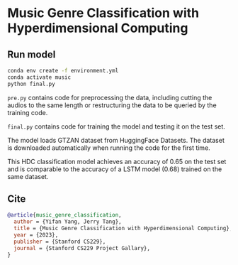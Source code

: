 # Music Genre Classification with Hyperdimensional Computing

## Run model

```bash
conda env create -f environment.yml
conda activate music
python final.py
```

`pre.py` contains code for preprocessing the data, including cutting the audios to the same length or restructuring the data to be queried by the training code.

`final.py` contains code for training the model and testing it on the test set.

The model loads GTZAN dataset from HuggingFace Datasets. The dataset is downloaded automatically when running the code for the first time.

This HDC classification model achieves an accuracy of 0.65 on the test set and is comparable to the accuracy of a LSTM model (0.68) trained on the same dataset.

## Cite

```bibtex
@article{music_genre_classification,
  author = {Yifan Yang, Jerry Tang},
  title = {Music Genre Classification with Hyperdimensional Computing},
  year = {2023},
  publisher = {Stanford CS229},
  journal = {Stanford CS229 Project Gallary},
}
```
